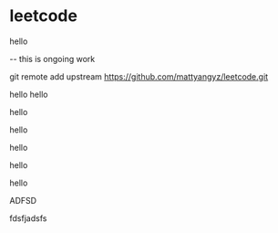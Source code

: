 # leetcode

hello


-- this is ongoing work



git remote add upstream https://github.com/mattyangyz/leetcode.git



hello hello

hello


hello

hello

hello

hello

ADFSD



fdsfjadsfs